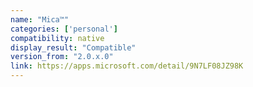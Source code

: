 ```yaml
---
name: "Mica™️"
categories: ['personal']
compatibility: native
display_result: "Compatible"
version_from: "2.0.x.0"
link: https://apps.microsoft.com/detail/9N7LF08JZ98K
---
```

